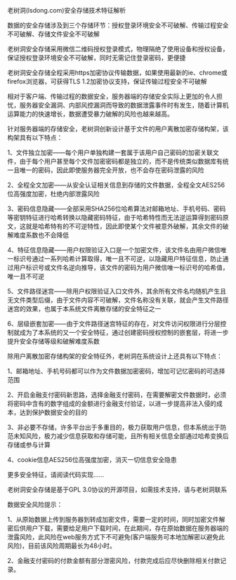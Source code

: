 老树洞(lsdong.com)安全存储技术特征解析

数据的安全存储涉及到三个存储环节：授权登录环境安全不可破解、传输过程安全不可破解、存储文件安全不可破解

老树洞安全存储采用微信二维码授权登录模式，物理隔绝了使用设备和授权设备，保证授权登录环境安全不可破解，同时无需记住登录密码，更便捷

老树洞安全存储全程采用https加密协议传输数据，如果使用最新的ie、chrome或firefox浏览器，可获得TLS 1.2加密协议支持，保证传输过程安全不可破解

相对于客户端、传输过程的数据安全，服务器端的存储安全实际上更加的令人担忧，服务器安全漏洞、内部风控漏洞而导致的数据泄露事件时有发生，随着计算机运算能力的快速增长，数据遭受暴力破解的风险也越来越高。

针对服务器端的存储安全，老树洞创新设计基于文件的用户离散加密存储构架，该构架具有以下特点：

1、文件独立加密——每个用户单独构建一套属于该用户自己密码的加密关联文件，由于每个用户甚至每个文件加密密码都是独立的，而不是传统类似数据库有统一且唯一的密码，因此即使服务器完全开放，也不会存在密码泄露的风险

2、全程全文加密——从安全认证相关信息到存储的文件数据，全程全文AES256位高强度加密，杜绝内部泄露风险

3、密码信息隐藏——全部采用SHA256位哈希算法对邮箱地址、手机号码、密码等密钥特征进行哈希转换以隐藏密码特征，由于哈希特性而无法逆运算得到密码原文，这就是哈希特有的不可逆特性，因此即使某个文件被意外破解，其余文件的破解难度系数也不会降低

4、特征信息隐藏——用户权限验证入口是一个加密文件，该文件名由用户微信唯一标识号通过一系列哈希计算取得，唯一且不可逆，以隐藏用户特征信息，防止通过用户标识号或文件名逆向推导，该文件的密码为用户微信唯一标识号的哈希值，唯一且不可逆

5、文件路径迷宫——除用户权限验证入口文件外，其余所有文件名均随机产生且无文件类型后缀，由于文件内容不可破解，文件名称没有关联，就会产生文件路径迷宫的效果，也属于本系统文件离散存储的安全特征之一

6、层级嵌套加密——由于文件路径迷宫特征的存在，对文件访问权限进行分层控制就成为了本系统的又一个安全特征，通过创建密码授权控制的嵌套层，将进一步提升安全存储等级和破解难度系数


除用户离散加密存储构架的安全特征外，老树洞在系统设计上还具有以下特点：

1、邮箱地址、手机号码都可以作为文件数据加密密码，增加可记忆密码的可选择范围

2、开启金融支付密码新思路，选择金融支付密码，在需要解密文件数据时，必须将密码中含有的数字组成的金额进行金融支付验证，以进一步提高非法入侵的成本，达到保护数据安全的目的

3、非必要不存储，许多平台出于多重目的，极力获取用户信息，但本系统出于防范未知风险，极力减少信息获取和存储可能，且所有相关信息全部通过哈希变换后存储或参与计算

4、cookie信息AES256位高强度加密，消灭一切信息安全隐患

更多安全特征，请阅读代码实现……

老树洞安全存储是基于GPL 3.0协议的开源项目，如需技术支持，请与老树洞联系


数据安全风险提示：

1、从原始数据上传到服务器到转成加密文件，需要一定的时间，同时加密文件解密后供用户下载，需要给足用户下载时间，在此期间，存在原始数据在服务器端的泄露风险，此风险在web服务方式下不可避免(客户端服务可本地加解密以避免此风险)，目前该风险周期最长为48小时。

2、金融支付密码的付款金额有部分泄密风险，付款完成后应尽快删除相关付款记录。